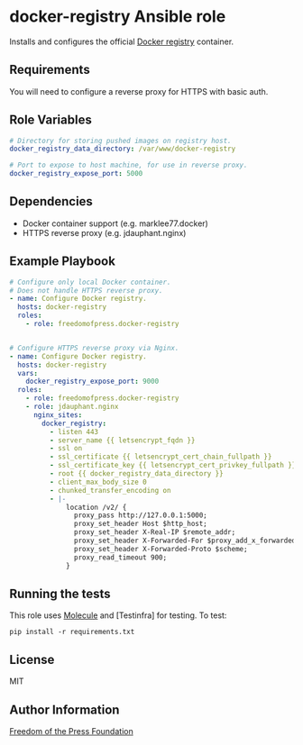 docker-registry Ansible role
============================

Installs and configures the official [Docker registry] container.


Requirements
------------

You will need to configure a reverse proxy for HTTPS with basic auth.

Role Variables
--------------

```yaml
# Directory for storing pushed images on registry host.
docker_registry_data_directory: /var/www/docker-registry

# Port to expose to host machine, for use in reverse proxy.
docker_registry_expose_port: 5000
```

Dependencies
------------

  * Docker container support (e.g. marklee77.docker)
  * HTTPS reverse proxy (e.g. jdauphant.nginx)

Example Playbook
----------------

```yaml
# Configure only local Docker container.
# Does not handle HTTPS reverse proxy.
- name: Configure Docker registry.
  hosts: docker-registry
  roles:
    - role: freedomofpress.docker-registry


# Configure HTTPS reverse proxy via Nginx.
- name: Configure Docker registry.
  hosts: docker-registry
  vars:
    docker_registry_expose_port: 9000
  roles:
    - role: freedomofpress.docker-registry
    - role: jdauphant.nginx
      nginx_sites:
        docker_registry:
          - listen 443
          - server_name {{ letsencrypt_fqdn }}
          - ssl on
          - ssl_certificate {{ letsencrypt_cert_chain_fullpath }}
          - ssl_certificate_key {{ letsencrypt_cert_privkey_fullpath }}
          - root {{ docker_registry_data_directory }}
          - client_max_body_size 0
          - chunked_transfer_encoding on
          - |-
              location /v2/ {
                proxy_pass http://127.0.0.1:5000;
                proxy_set_header Host $http_host;
                proxy_set_header X-Real-IP $remote_addr;
                proxy_set_header X-Forwarded-For $proxy_add_x_forwarded_for;
                proxy_set_header X-Forwarded-Proto $scheme;
                proxy_read_timeout 900;
              }
```

Running the tests
-----------------

This role uses [Molecule] and [Testinfra] for testing. To test:

```
pip install -r requirements.txt
```

License
-------

MIT

Author Information
------------------

[Freedom of the Press Foundation]

[Docker registry]: https://hub.docker.com/_/registry/
[thefinn93.letsencrypt]: https://github.com/thefinn93/ansible-letsencrypt
[jdauphant.nginx]: https://github.com/jdauphant/ansible-role-nginx
[Freedom of the Press Foundation]: https://freedom.press/
[Molecule]: http://molecule.readthedocs.org/en/master/
